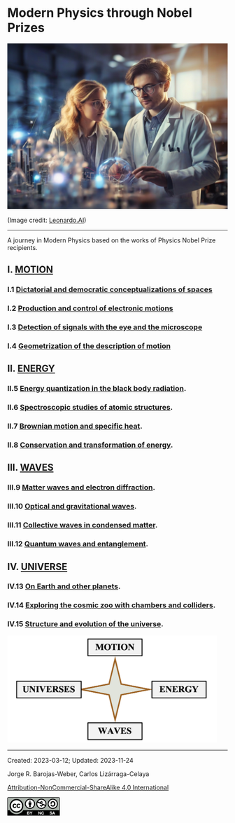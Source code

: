 # Modern Physics through Nobel Prizes

<img src="./figs/Leonardo_Diffusion_XL_1.jpg" width=840>

(Image credit: [Leonardo.AI](https://leonardo.ai/))

***

A journey in Modern Physics based on the works of Physics Nobel Prize recipients.


## I.	[MOTION](./vol-I/volume-I.md)

### I.1 [Dictatorial and democratic conceptualizations of spaces ](./vol-I/vol-I-chap-1-sect-1.md)
### I.2 [Production and control of electronic motions](./vol-I/vol-I-chap-2-sect-1.md)
### I.3 [Detection of signals with the eye and the microscope](./vol-I/vol-I-chap-3-sect-1.md)
### I.4 [Geometrization of the description of motion](./vol-I/vol-I-chap-4-sect-1.md)
          
## II.	[ENERGY](./vol-II/volume-II.md)

### II.5  [Energy quantization in the black body radiation](./vol-II/vol-II-chap-5-sect-1.md).
### II.6  [Spectroscopic studies of atomic structures](./vol-II/vol-II-chap-6-sect-1.md).
### II.7  [Brownian motion and specific heat](./vol-II/vol-II-chap-7-sect-1.md). 
### II.8  [Conservation and transformation of energy](./vol-II/vol-II-chap-8-sect-1.md).

## III.	[WAVES](./vol-III/volume-III.md)

### III.9  [Matter waves and electron diffraction](./vol-III/vol-III-chap-9-sect-1.md).
### III.10 [Optical and gravitational waves](./vol-III/vol-III-chap-10-sect-1.md).
### III.11 [Collective waves in condensed matter](./vol-III/vol-III-chap-11-sect-1.md). 
### III.12 [Quantum waves and entanglement](./vol-III/vol-III-chap-12-sect-1.md).

## IV.	[UNIVERSE](./vol-IV/volume-IV.md)

### IV.13 [On Earth and other planets](./vol-IV/vol-IV-chap-13-sect-1.md).
### IV.14 [Exploring the cosmic zoo with chambers and colliders](./vol-IV/vol-IV-chap-14-sect-1.md).
### IV.15 [Structure and evolution of the universe](./vol-IV/vol-IV-chap-15-sect-1.md).

<img src="./figs/IntroFig1.png" width=480 >

***

Created: 2023-03-12; Updated: 2023-11-24 

Jorge R. Barojas-Weber, Carlos Lizárraga-Celaya

[Attribution-NonCommercial-ShareAlike 4.0 International](https://creativecommons.org/licenses/by-nc-sa/4.0/legalcode)

<img src="./figs/cc-by-nc-sa_icon.png">

